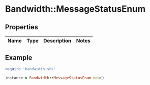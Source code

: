 # Bandwidth::MessageStatusEnum

## Properties

| Name | Type | Description | Notes |
| ---- | ---- | ----------- | ----- |

## Example

```ruby
require 'bandwidth-sdk'

instance = Bandwidth::MessageStatusEnum.new()
```


